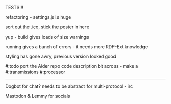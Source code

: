 TESTS!!!

refactoring - settings.js is huge

sort out the .ico, stick the poster in here

yup - build gives loads of size warnings

running gives a bunch of errors - it needs more RDF-Ext knowledge

styling has gone awry, previous version looked good

#:todo port the Aider repo code description bit across - make a #:transmissions #:processor

---

Dogbot for chat? needs to be abstract for multi-protocol - irc

Mastodon & Lemmy for socials
